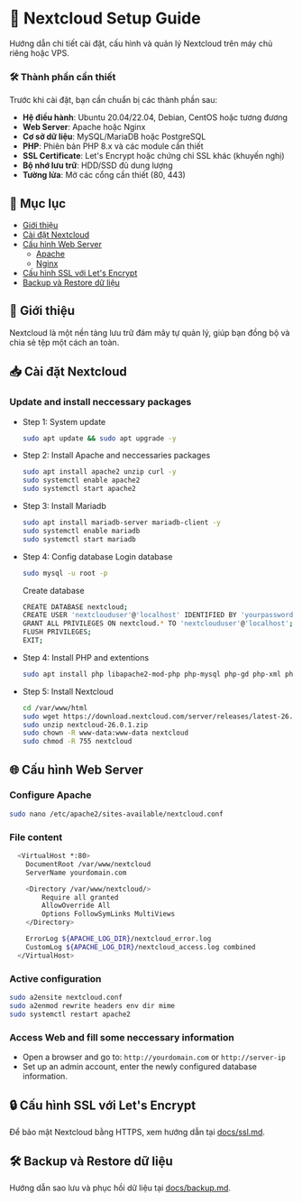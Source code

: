 # 🚀 Nextcloud Setup Guide

Hướng dẫn chi tiết cài đặt, cấu hình và quản lý Nextcloud trên máy chủ riêng hoặc VPS.
### 🛠 Thành phần cần thiết
Trước khi cài đặt, bạn cần chuẩn bị các thành phần sau:
- **Hệ điều hành**: Ubuntu 20.04/22.04, Debian, CentOS hoặc tương đương
- **Web Server**: Apache hoặc Nginx
- **Cơ sở dữ liệu**: MySQL/MariaDB hoặc PostgreSQL
- **PHP**: Phiên bản PHP 8.x và các module cần thiết
- **SSL Certificate**: Let's Encrypt hoặc chứng chỉ SSL khác (khuyến nghị)
- **Bộ nhớ lưu trữ**: HDD/SSD đủ dung lượng
- **Tường lửa**: Mở các cổng cần thiết (80, 443)
## 📌 Mục lục
- [Giới thiệu](#giới-thiệu)
- [Cài đặt Nextcloud](docs/setup.md)
- [Cấu hình Web Server](#cau-hinh-web-server)
  - [Apache](docs/apache.md)
  - [Nginx](docs/nginx.md)
- [Cấu hình SSL với Let's Encrypt](docs/ssl.md)
- [Backup và Restore dữ liệu](docs/backup.md)

## 📖 Giới thiệu
Nextcloud là một nền tảng lưu trữ đám mây tự quản lý, giúp bạn đồng bộ và chia sẻ tệp một cách an toàn.

## 📥 Cài đặt Nextcloud
### Update and install neccessary packages
- Step 1: System update
    ```sh
    sudo apt update && sudo apt upgrade -y
    ```
- Step 2: Install Apache and neccessaries packages
  ```sh
  sudo apt install apache2 unzip curl -y
  sudo systemctl enable apache2
  sudo systemctl start apache2
  ```
- Step 3: Install Mariadb
  ```sh
  sudo apt install mariadb-server mariadb-client -y
  sudo systemctl enable mariadb
  sudo systemctl start mariadb
  ```
- Step 4: Config database
  Login database
  ```sh
  sudo mysql -u root -p
  ```
  Create database
  ```sh
  CREATE DATABASE nextcloud;
  CREATE USER 'nextclouduser'@'localhost' IDENTIFIED BY 'yourpassword';
  GRANT ALL PRIVILEGES ON nextcloud.* TO 'nextclouduser'@'localhost';
  FLUSH PRIVILEGES;
  EXIT;
  ```
- Step 4: Install PHP and extentions
  ```sh
  sudo apt install php libapache2-mod-php php-mysql php-gd php-xml php-mbstring php-curl php-zip php-intl php-bcmath php-imagick php-gmp php-apcu -y
  ```
- Step 5: Install Nextcloud
  ```sh
  cd /var/www/html
  sudo wget https://download.nextcloud.com/server/releases/latest-26.zip
  sudo unzip nextcloud-26.0.1.zip
  sudo chown -R www-data:www-data nextcloud
  sudo chmod -R 755 nextcloud
  ```
## 🌐 Cấu hình Web Server
  ### Configure Apache
  ```sh
  sudo nano /etc/apache2/sites-available/nextcloud.conf
  ```
  ### File content
  ```sh
    <VirtualHost *:80>
      DocumentRoot /var/www/nextcloud
      ServerName yourdomain.com
  
      <Directory /var/www/nextcloud/>
          Require all granted
          AllowOverride All
          Options FollowSymLinks MultiViews
      </Directory>
  
      ErrorLog ${APACHE_LOG_DIR}/nextcloud_error.log
      CustomLog ${APACHE_LOG_DIR}/nextcloud_access.log combined
    </VirtualHost>
  ```
  ### Active configuration
  ```sh
  sudo a2ensite nextcloud.conf
  sudo a2enmod rewrite headers env dir mime
  sudo systemctl restart apache2
  ```
  ### Access Web and fill some neccessary information 
  - Open a browser and go to: `http://yourdomain.com` or `http://server-ip`
  - Set up an admin account, enter the newly configured database information.

## 🔒 Cấu hình SSL với Let's Encrypt
Để bảo mật Nextcloud bằng HTTPS, xem hướng dẫn tại [docs/ssl.md](docs/ssl.md).

## 🛠 Backup và Restore dữ liệu
Hướng dẫn sao lưu và phục hồi dữ liệu tại [docs/backup.md](docs/backup.md).
